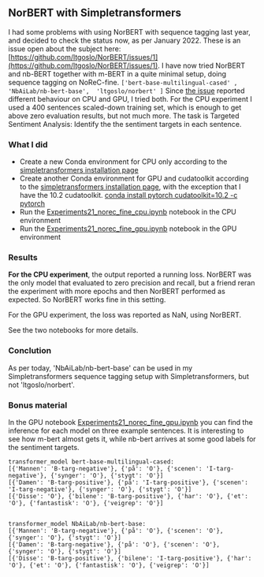 ## NorBERT with Simpletransformers
I had some problems with using NorBERT with sequence tagging last year, and decided to check the status now, as per January 2022. These is an issue open about the subject here: [https://github.com/ltgoslo/NorBERT/issues/1](https://github.com/ltgoslo/NorBERT/issues/1). 
I have now tried NorBERT and nb-BERT together with m-BERT in a quite minimal setup, doing sequence tagging on NoReC-fine. `['bert-base-multilingual-cased' , 'NbAiLab/nb-bert-base',  'ltgoslo/norbert' ]` 
Since [the issue](https://github.com/ltgoslo/NorBERT/issues/1) reported different behaviour on CPU and GPU, I tried both. For the CPU experiment I used a 400 sentences scaled-down training set, which is enough to get above zero evaluation results, but not much more. The task is Targeted Sentiment Analysis: Identify the the sentiment targets in each sentence.

### What I did
- Create a new Conda environment for CPU only according to the [simpletransformers installation page](https://simpletransformers.ai/docs/installation/)
- Create another Conda environment for GPU and cudatoolkit according to the [simpletransformers installation page](https://simpletransformers.ai/docs/installation/), with the exception that I have the 10.2 cudatoolkit. [conda install pytorch cudatoolkit=10.2 -c pytorch](https://pytorch.org/get-started/locally/)
- Run the [Experiments21_norec_fine_cpu.ipynb](Experiments21_norec_fine_cpu.ipynb) notebook in the CPU environment
- Run the [Experiments21_norec_fine_gpu.ipynb](Experiments21_norec_fine_gpu.ipynb) notebook in the GPU environment

### Results
**For the CPU experiment**, the output reported a running loss. NorBERT was the only model that evaluated to zero precision and recall, but a friend reran the experiment with more epochs and then NorBERT performed as expected. So NorBERT works fine in this setting.

For the GPU experiment, the loss was reported as NaN, using NorBERT.

See the two notebooks for more details.

### Conclution
As per today, 'NbAiLab/nb-bert-base' can be used in my Simpletransformers sequence tagging setup with Simpletransformers, but not 'ltgoslo/norbert'. 

### Bonus material
In the GPU notebook 
[Experiments21_norec_fine_gpu.ipynb](Experiments21_norec_fine_gpu.ipynb) you can find the inference for each model on three example sentences. It is interesting to see how m-bert almost gets it, while nb-bert arrives at some good labels for the sentiment targets.

```
transformer_model bert-base-multilingual-cased:
[{'Mannen': 'B-targ-negative'}, {'på': 'O'}, {'scenen': 'I-targ-negative'}, {'synger': 'O'}, {'stygt': 'O'}]
[{'Damen': 'B-targ-positive'}, {'på': 'I-targ-positive'}, {'scenen': 'I-targ-negative'}, {'synger': 'O'}, {'stygt': 'O'}]
[{'Disse': 'O'}, {'bilene': 'B-targ-positive'}, {'har': 'O'}, {'et': 'O'}, {'fantastisk': 'O'}, {'veigrep': 'O'}]


transformer_model NbAiLab/nb-bert-base:
[{'Mannen': 'B-targ-negative'}, {'på': 'O'}, {'scenen': 'O'}, {'synger': 'O'}, {'stygt': 'O'}]
[{'Damen': 'B-targ-negative'}, {'på': 'O'}, {'scenen': 'O'}, {'synger': 'O'}, {'stygt': 'O'}]
[{'Disse': 'B-targ-positive'}, {'bilene': 'I-targ-positive'}, {'har': 'O'}, {'et': 'O'}, {'fantastisk': 'O'}, {'veigrep': 'O'}]

```



